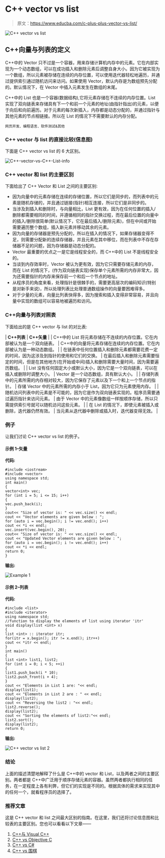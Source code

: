 # C++ vector vs list

> 原文：<https://www.educba.com/c-plus-plus-vector-vs-list/>

![C++ vector vs list](img/d5a04f9458630763580b0283ff9d2be9.png)



## C++向量与列表的定义

C++中的 Vector 只不过是一个容器，用来存储计算机内存中的元素。它在内部实现为一个动态数组，可以在成功插入和删除元素后调整自身大小。因为它被实现为一个数组，所以元素被存储在连续的内存位置，可以使用迭代器轻松地遍历，并通过提供索引通过随机访问来访问。如果使用 Vector，默认内存是为数组预先分配的。默认情况下，在 Vector 中插入元素发生在数组的末尾。

C++中的 List 也是一个容器(数据结构),它将元素存储在不连续的内存位置。List 实现了双向链表来存储具有下一个和前一个元素的地址(由指针指出)的元素，以便于向后和向前遍历。对于元素的每次新插入，内存都是动态分配的，并通过指针与其他元素的节点相链接。所以在 List 的情况下不需要默认的内存分配。

<small>网页开发、编程语言、软件测试&其他</small>

### C++ vector 与 list 的直接比较(信息图)

下面是 C++ vector vs list 的 6 大区别。

![C++-vector-vs-C++-List-info](img/ea2c9c601193f3408986b3ad7545df77.png)



### C++ vector 和 list 的主要区别

下面给出了 C++ Vector 和 List 之间的主要区别:

*   因为向量中的元素存储在连续的存储位置，所以它们是同步的，而列表中的元素是随机存储的，并且通过链接(指针)相互连接，所以它们是非同步的。
*   当涉及到插入和删除时，与向量相比，List 更有效，因为在任何位置的插入/删除都需要相同的时间，并遵循相同的指针交换过程，而在最后位置的向量中的插入/删除很简单(默认情况下，它在最后插入/删除元素)，但在中间或开始需要遍历整个数组，插入新元素并移动其余的元素。
*   因为向量的存储器是预先分配的，所以在插入的情况下，如果存储器变得不足，则需要分配新的连续存储器，并且元素在其中移位，而在列表中不存在存储器不足的问题，因为存储器是动态分配的。
*   Vector 最重要的优点之一是它是线程安全的，而 C++中的 List 不是线程安全的。
*   当谈到内存效率时，Vector 被认为更有效，因为它只需要存储元素的内存，而在 List 的情况下，(作为双向链表实现)保存单个元素所需的内存非常大，因为还需要指针的内存来保存前一个和后一个节点的地址。
*   从程序员的角度来看，处理指针是很棘手的，需要更高层次的编码知识(特别是对新手来说)，所以处理列表比处理普通数组操作的向量要困难得多。
*   对于少量的元素，向量比列表快得多，因为搜索和插入变得非常容易，并且向量中实现的数组可以容易地被遍历和访问。

### C++向量与列表对照表

下面给出的是 C++ vector 与 list 的对比表:

| **C++列表** | **C++矢量** |
| C++中的 List 将元素存储在不连续的内存位置。它在内部被认为是一个双向链表。 | C++中的向量将元素存储在连续的内存位置。它在内部被认为是一种动态数组。 |
| 在链表中任何位置插入和删除元素都需要花费一定的时间，因为这涉及到指针的使用和它们的交换。 | 在最后插入和删除元素需要恒定的时间，但是在其他地方(在开始或中间)插入和删除需要大量时间，因为需要遍历数组。 |
| List 没有任何固定大小或默认大小，因为它是一个双向链表，可以在插入或删除时调整大小。 | Vector 是一个动态数组，具有默认大小。 |
| 存储列表中的元素所需的内存相对较大，因为它保存了元素以及下一个和上一个节点的指针。 | 存储 Vector 中的元素所需的内存小于 List，因为它只为元素使用内存。 |
| 随机访问列表中的元素是不可能的，因为它是作为双向链表实现的。程序员需要通过遍历指针来访问元素。 | 由于 Vector 中的元素像数组一样按顺序存储，所以只需提供索引号就可以随机访问这些元素。 |
| 在 List 的情况下，即使元素被插入或删除，迭代器仍然有效。 | 当元素从迭代器中删除或插入时，迭代器变得无效。 |

### 例子

让我们讨论 C++ vector vs list 的例子。

#### 示例 1–矢量

**代码:**

```
#include <iostream>
#include <vector>
using namespace std;
int main()
{
vector<int> vec;
for (int i = 5; i <= 15; i++)
{
vec.push_back(i);
}
cout<< "Size of vector is: " << vec.size() << endl;
cout << "Vector elements are given below : ";
for (auto i = vec.begin(); i != vec.end(); i++)
cout << *i << endl;
vec.insert(vec.begin(), 20);
cout<< "Size of vector is: " << vec.size() << endl;
cout << "Updated Vector elements are given below : ";
for (auto i = vec.begin(); i != vec.end(); i++)
cout << *i << endl;
return 0;
}
```

**输出:**

![Example 1](img/b43db832816e3307bc6b0a73a4c388df.png)



#### 示例 2–列表

**代码:**

```
#include <list>
#include <iterator>
using namespace std;
//function to display the elements of list using iterator 'itr'
void display(list <int> x)
{
list <int> :: iterator itr;
for(itr = x.begin(); itr != x.end(); itr++)
cout << *itr << endl;
}
int main()
{
list <int> list1, list2;
for (int i = 0; i < 5; ++i)
{
list1.push_back(i * 10);
list2.push_front(i + 4);
}
cout << "Elements in List 1 are: "<< endl;
display(list1);
cout << "Elements in List 2 are : " << endl;
display(list2);
cout << "Reversing the list2 : "<< endl;
list2.reverse();
display(list2);
cout << "Sorting the elements of list2:"<< endl;
list2.sort();
display(list2);
return 0;
```

**输出:**

![C++ vector vs list 2](img/67c62b7c77816f6fd27f240e90153303.png)



### 结论

上面的描述清楚地解释了什么是 C++中的 vector 和 List，以及两者之间的主要区别。两者都是 C++中广泛用于顺序存储元素的容器。虽然两者都执行相同的任务，在一定程度上各有利弊，但它们的实现是不同的。根据具体的需求来实现其中的任何一个，就看程序员的选择了。

### 推荐文章

这是 C++ vector 和 list 之间最大区别的指南。在这里，我们还将讨论信息图和比较表的主要区别。您也可以看看以下文章——

1.  [C++与 Visual C++](https://www.educba.com/c-plus-plus-vs-visual-c-plus-plus/)
2.  [C++ vs Objective C](https://www.educba.com/c-plus-plus-vs-objective-c/)
3.  [C++ vs C#](https://www.educba.com/c-plus-plus-vs-c-sharp/)
4.  [C++ vs 围棋](https://www.educba.com/c-plus-plus-vs-go/)





